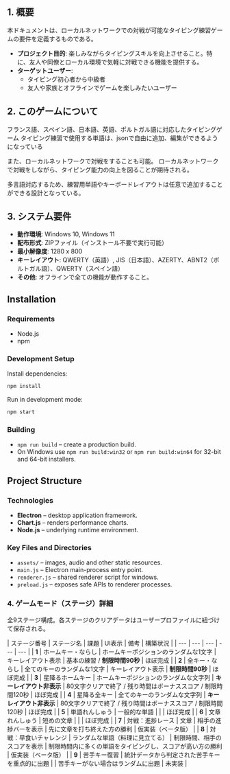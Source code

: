 ## 1. 概要

本ドキュメントは、ローカルネットワークでの対戦が可能なタイピング練習ゲームの要件を定義するものである。

- **プロジェクト目的**: 楽しみながらタイピングスキルを向上させること。特に、友人や同僚とローカル環境で気軽に対戦できる機能を提供する。
- **ターゲットユーザー**:
    - タイピング初心者から中級者
    - 友人や家族とオフラインでゲームを楽しみたいユーザー


## 2. このゲームについて
フランス語、スペイン語、日本語、英語、ポルトガル語に対応したタイピングゲーム
タイピング練習で使用する単語は、jsonで自由に追加、編集ができるようになっている

また、ローカルネットワークで対戦をすることも可能。
ローカルネットワークで対戦をしながら、タイピング能力の向上を図ることが期待される。

多言語対応するため、練習用単語やキーボードレイアウトは任意で追加することができる設計となっている。

## 3. システム要件

- **動作環境**: Windows 10, Windows 11
- **配布形式**: ZIPファイル（インストール不要で実行可能）
- **最小解像度**: 1280 x 800
- **キーレイアウト**: QWERTY（英語）, JIS（日本語）、AZERTY、ABNT2（ポルトガル語）、QWERTY（スペイン語）
- **その他**: オフラインで全ての機能が動作すること。


## Installation

### Requirements

- Node.js
- npm

### Development Setup

Install dependencies:

```bash
npm install
```

Run in development mode:

```bash
npm start
```

### Building

- `npm run build` – create a production build.
- On Windows use `npm run build:win32` or `npm run build:win64` for 32-bit and 64-bit installers.

## Project Structure

### Technologies
- **Electron** – desktop application framework.
- **Chart.js** – renders performance charts.
- **Node.js** – underlying runtime environment.

### Key Files and Directories
- `assets/` – images, audio and other static resources.
- `main.js` – Electron main-process entry point.
- `renderer.js` – shared renderer script for windows.
- `preload.js` – exposes safe APIs to renderer processes.

### 4. ゲームモード（ステージ）詳細

全9ステージ構成。各ステージのクリアデータはユーザープロファイルに紐づけて保存される。

| ステージ番号 | ステージ名 | 課題 | UI表示 | 備考 | 構築状況 | 
| --- | --- | --- | --- | --- |
| **1** | ホームキー・ならし | ホームキーポジションのランダムな1文字 | キーレイアウト表示 | 基本の練習 / **制限時間90秒** | ほぼ完成 | 
| **2** | 全キー・ならし | 全てのキーのランダムな1文字 | キーレイアウト表示 | **制限時間90秒** | ほぼ完成 |
| **3** | 星降るホームキー | ホームキーポジションのランダムな文字列 | **キーレイアウト非表示** | 80文字クリアで終了 / 残り時間はボーナススコア / 制限時間120秒 | ほぼ完成 |
| **4** | 星降る全キー | 全てのキーのランダムな文字列 | **キーレイアウト非表示** | 80文字クリアで終了 / 残り時間はボーナススコア / 制限時間120秒  | ほぼ完成 |
| **5** | 単語れんしゅう | 一般的な単語 |  |  | ほぼ完成 |
| **6** | 文章れんしゅう | 短めの文章 |  |  | ほぼ完成 |
| **7** | 対戦：進捗レース | 文章 | 相手の進捗バーを表示 | 先に文章を打ち終えた方の勝利 | 仮実装（ベータ版） |
| **8** | 対戦：早食いチャレンジ | ランダムな単語（料理に見立てる） | 制限時間、相手のスコアを表示 | 制限時間内に多くの単語をタイピングし、スコアが高い方の勝利 | 仮実装（ベータ版） |
| **9** | 苦手キー復習 | 統計データから判定された苦手キーを重点的に出題 |  | 苦手キーがない場合はランダムに出題 | 未実装 |

